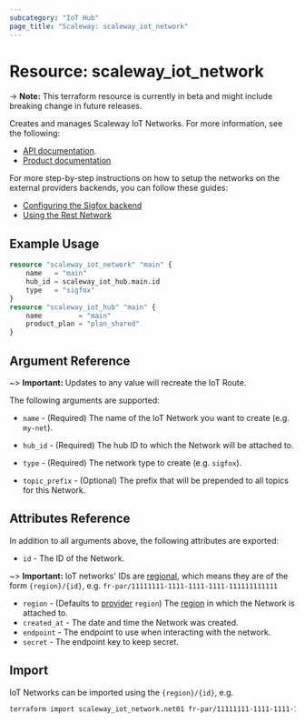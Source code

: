 ```yaml
---
subcategory: "IoT Hub"
page_title: "Scaleway: scaleway_iot_network"
---
```


# Resource: scaleway_iot_network

-> **Note:** This terraform resource is currently in beta and might include breaking change in future releases.

Creates and manages Scaleway IoT Networks. For more information, see the following:

- [API documentation](https://www.scaleway.com/en/developers/api/iot/).
- [Product documentation](https://www.scaleway.com/en/docs/iot-hub/)

For more step-by-step instructions on how to setup the networks on the external providers backends, you can follow these guides:

- [Configuring the Sigfox backend](https://www.scaleway.com/en/docs/iot-hub/how-to/setup-use-sigfox-network/)
- [Using the Rest Network](https://www.scaleway.com/en/docs/iot-hub/how-to/setup-use-rest-network/)

## Example Usage

```terraform
resource "scaleway_iot_network" "main" {
	name   = "main"
	hub_id = scaleway_iot_hub.main.id
	type   = "sigfox"
}
resource "scaleway_iot_hub" "main" {
	name         = "main"
	product_plan = "plan_shared"
}
```

## Argument Reference

~> **Important:** Updates to any value will recreate the IoT Route.

The following arguments are supported:

- `name` - (Required) The name of the IoT Network you want to create (e.g. `my-net`).

- `hub_id` - (Required) The hub ID to which the Network will be attached to.

- `type` - (Required) The network type to create (e.g. `sigfox`).

- `topic_prefix` - (Optional) The prefix that will be prepended to all topics for this Network.

## Attributes Reference

In addition to all arguments above, the following attributes are exported:

- `id` - The ID of the Network.

~> **Important:** IoT networks' IDs are [regional](../guides/regions_and_zones.md#resource-ids), which means they are of the form `{region}/{id}`, e.g. `fr-par/11111111-1111-1111-1111-111111111111`

- `region` - (Defaults to [provider](../index.md#region) `region`) The [region](../guides/regions_and_zones.md#regions) in which the Network is attached to.
- `created_at` - The date and time the Network was created.
- `endpoint` - The endpoint to use when interacting with the network.
- `secret` - The endpoint key to keep secret.

## Import

IoT Networks can be imported using the `{region}/{id}`, e.g.

```bash
terraform import scaleway_iot_network.net01 fr-par/11111111-1111-1111-1111-111111111111
```

